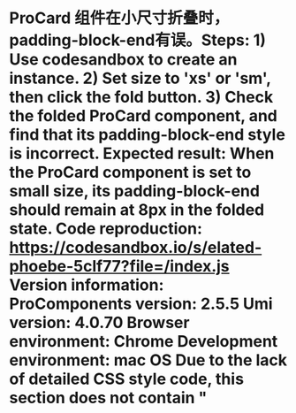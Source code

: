 # ProCard 组件在小尺寸折叠时，padding-block-end有误。Steps: 1) Use codesandbox to create an instance. 2) Set size to 'xs' or 'sm', then click the fold button. 3) Check the folded ProCard component, and find that its padding-block-end style is incorrect. Expected result: When the ProCard component is set to small size, its padding-block-end should remain at 8px in the folded state. Code reproduction: <https://codesandbox.io/s/elated-phoebe-5clf77?file=/index.js> Version information: ProComponents version: 2.5.5 Umi version: 4.0.70 Browser environment: Chrome Development environment: mac OS Due to the lack of detailed CSS style code, this section does not contain "
